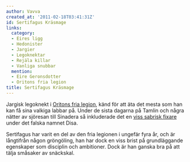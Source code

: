 ```yaml
---
author: Vavva
created_at: '2011-02-18T03:41:31Z'
id: Sertifagus Kräsmage
links:
  category:
  - Eires ligg
  - Hedonister
  - Jargier
  - Legoknektar
  - Rejäla killar
  - Vanliga snubbar
  mention:
  - Eire Geronsdotter
  - Oritons fria legion
title: Sertifagus Kräsmage
---
```


Jargisk legoknekt i [Oritons fria legion], känd för att äta det mesta som han kan få sina valkiga
labbar på. Under de sista dagarna på Tamlin och några nätter av sjöresan till Sinadera så
inkluderade det en [viss sabrisk fixare] under det falska namnet Disa.

Sertifagus har varit en del av den fria legionen i ungefär fyra år, och är långtifrån någon
gröngöling, han har dock en viss brist på grundläggande egenskaper som disciplin och ambitioner.
Dock är han ganska bra på att tälja småsaker av snäckskal.

  [Oritons fria legion]: Oritons_fria_legion
  [viss sabrisk fixare]: Eire_Geronsdotter